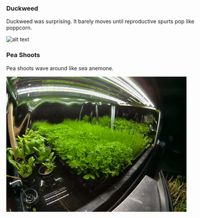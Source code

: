 
### Duckweed
Duckweed was surprising.  It barely moves until reproductive spurts pop like poppcorn.

![alt text](https://raw.githubusercontent.com/WillWelker/pi-temporal-camera/master/example-gifs/duckweed.gif "Duckweed")

### Pea Shoots
Pea shoots wave around like sea anemone.

![alt text](https://raw.githubusercontent.com/WillWelker/pi-temporal-camera/master/example-gifs/pea-shoots.gif "Pea Shoots")

